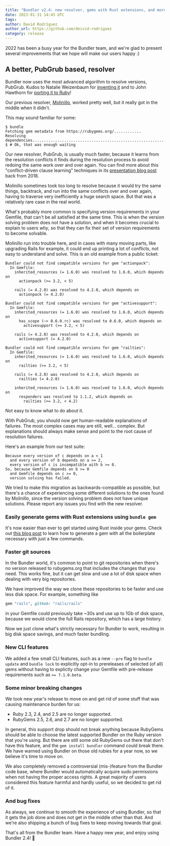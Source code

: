 ```yaml
---
title: "Bundler v2.4: new resolver, gems with Rust extensions, and more"
date: 2023-01-31 14:43 UTC
tags:
author: David Rodríguez
author_url: https://github.com/deivid-rodriguez
category: release
---
```


2022 has been a busy year for the Bundler team, and we're glad to present
several improvements that we hope will make our users happy :)

## A better, PubGrub based, resolver

Bundler now uses the most advanced algorithm to resolve versions, PubGrub.
Kudos to Natalie Weizenbaum for [inventing
it](https://nex3.medium.com/pubgrub-2fb6470504f) and to John Hawthorn for
[porting it to Ruby](https://github.com/jhawthorn/pub_grub)!

Our previous resolver, [Molinillo](https://github.com/CocoaPods/Molinillo), worked pretty well, but it really got in the
middle when it didn't.

This may sound familiar for some:

~~~
$ bundle
Fetching gem metadata from https://rubygems.org/............
Resolving dependencies....................................................................................................................................................................................................................................................................................................................................................................................................................................................................................................................................................................................................................................................................................................................................................................................................................................................................................................................................................................................................................................................................................................................................................................................................................................................................................................................................................................................................................................................................................................................................................................................................................................................................................................................................................................................................................................................................................................................................^C
$ # Ok, that was enough waiting
~~~

Our new resolver, PubGrub, is usually much faster, because it learns from the
resolution conflicts it finds during the resolution process to avoid redoing the
same work over and over again. You can find more about this "conflict-driven
clause learning" techniques in its [presentation blog
post](https://nex3.medium.com/pubgrub-2fb6470504f) back from 2018.

Molinillo sometimes took too long to resolve because it would try the same
things, backtrack, and run into the same conflicts over and over again, having
to traverse very inefficiently a huge search space. But that was a relatively
rare case in the real world.

What's probably more common is specifying version requirements in your Gemfile,
that can't be all satisfied at the same time. This is when the version solving
problem does not have a solution, and when it becomes crucial to explain to users
_why_, so that they can fix their set of version requirements to become
solvable.

Molinillo run into trouble here, and in cases with many moving parts, like
upgrading Rails for example, it could end up printing a lot of conflicts, not
easy to understand and solve. This is an old example from a public ticket:

~~~
Bundler could not find compatible versions for gem "actionpack":
  In Gemfile:
    inherited_resources (= 1.6.0) was resolved to 1.6.0, which depends on
      actionpack (>= 3.2, < 5)

    rails (= 4.2.0) was resolved to 4.2.0, which depends on
      actionpack (= 4.2.0)

Bundler could not find compatible versions for gem "activesupport":
  In Gemfile:
    inherited_resources (= 1.6.0) was resolved to 1.6.0, which depends on
      has_scope (~> 0.6.0.rc) was resolved to 0.6.0, which depends on
        activesupport (>= 3.2, < 5)

    rails (= 4.2.0) was resolved to 4.2.0, which depends on
      activesupport (= 4.2.0)

Bundler could not find compatible versions for gem "railties":
  In Gemfile:
    inherited_resources (= 1.6.0) was resolved to 1.6.0, which depends on
      railties (>= 3.2, < 5)

    rails (= 4.2.0) was resolved to 4.2.0, which depends on
      railties (= 4.2.0)

    inherited_resources (= 1.6.0) was resolved to 1.6.0, which depends on
      responders was resolved to 1.1.2, which depends on
        railties (>= 3.2, < 4.2)
~~~

Not easy to know what to do about it.

With PubGrub, you should now get human-readable explanations of failures. The
most complex cases may are still, well... complex. But explanations should
always make sense and point to the root cause of resolution failures.

Here's an example from our test suite:

~~~
Because every version of c depends on a < 1
  and every version of b depends on a >= 2,
  every version of c is incompatible with b >= 0.
So, because Gemfile depends on b >= 0
  and Gemfile depends on c >= 0,
  version solving has failed.
~~~

We tried to make this migration as backwards-compatible as possible, but
there's a chance of experiencing some different solutions to the ones found by
Molinillo, since the version solving problem does not have unique solutions.
Please report any issues you find with the new resolver.


### Easily generate gems with Rust extensions using `bundle gem`

It's now easier than ever to get started using Rust inside your gems. Check out
[this blog post](rust-gem-skeleton.html) to learn how to generate a gem with all
the boilerplate necessary with just a few commands.

### Faster git sources

In the Bundler world, it's common to point to git repositories when there's
no version released to rubygems.org that includes the changes that you need.
This works fine, but it can get slow and use a lot of disk space when dealing
with very big repositories.

We have improved the way we clone these repositories to be faster and use less
disk space. For example, something like

```ruby
gem "rails", github: "rails/rails"
```

in your Gemfile could previously take ~30s and use up to 1Gb of disk space,
because we would clone the full Rails repository, which has a large history.

Now we just clone what's strictly necessary for Bundler to work, resulting in
big disk space savings, and much faster bundling.

### New CLI features

We added a few small CLI features, such as a new `--pre` flag to `bundle update`
and `bundle lock` to explicitly opt-in to prereleases of selected (of all) gems
without having to explictly change your Gemfile with pre-release requirements
such as `>= 7.1.0.beta`.

### Some minor breaking changes

We took new year's release to move on and get rid of some stuff that was causing
maintenance burden for us:

* Ruby 2.3, 2.4, and 2.5 are no longer supported.
* RubyGems 2.5, 2.6, and 2.7 are no longer supported.

In general, this support drop should not break anything because RubyGems should
be able to choose the latest supported Bundler on the Ruby version that you're
using. But there are still some old RubyGems out there that don't have this
feature, and the `gem install bundler` command could break there. We have
warned using Bundler on those old rubies for a year now, so we believe it's time
to move on.

We also completely removed a controversial (mis-)feature from the Bundler code
base, where Bundler would automatically acquire sudo permissions when not having
the proper access rights. A great majority of users considered this feature harmful and
hardly useful, so we decided to get rid of it.

### And bug fixes

As always, we continue to smooth the experience of using Bundler, so that it
gets the job done and does not get in the middle other than that. And we're also
shipping a bunch of bug fixes to keep moving towards that goal.

That's all from the Bundler team. Have a happy new year, and enjoy using Bundler
2.4! 🎉
